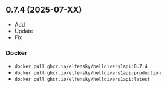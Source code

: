 ## 0.7.4 (2025-07-XX)

- Add
- Update
- Fix

### Docker

- `docker pull ghcr.io/elfensky/helldivers1api:0.7.4`
- `docker pull ghcr.io/elfensky/helldivers1api:production`
- `docker pull ghcr.io/elfensky/helldivers1api:latest`

